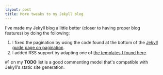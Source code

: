 ```yaml
---
layout: post
title: More tweaks to my Jekyll blog
---
```


I've made my Jekyll blog a little better (closer to having proper blog features)
by doing the following:

1.  I fixed the pagination by using the code found at the bottom of the [Jekyll
    guide page on pagination][1].
2.  I added RSS support by adapting one of [the templates I found here][2].

#1 on my **TODO** list is a good commenting model that's compatible with Jekyll's
static site generation.

  [1]: http://jekyllrb.com/docs/pagination/
  [2]: https://github.com/snaptortoise/jekyll-rss-feeds

